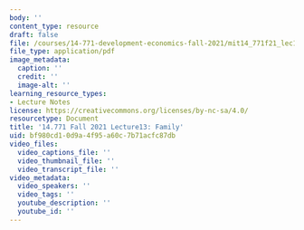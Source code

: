 ```yaml
---
body: ''
content_type: resource
draft: false
file: /courses/14-771-development-economics-fall-2021/mit14_771f21_lec13.pdf
file_type: application/pdf
image_metadata:
  caption: ''
  credit: ''
  image-alt: ''
learning_resource_types:
- Lecture Notes
license: https://creativecommons.org/licenses/by-nc-sa/4.0/
resourcetype: Document
title: '14.771 Fall 2021 Lecture13: Family'
uid: bf980cd1-0d9a-4f95-a60c-7b71acfc87db
video_files:
  video_captions_file: ''
  video_thumbnail_file: ''
  video_transcript_file: ''
video_metadata:
  video_speakers: ''
  video_tags: ''
  youtube_description: ''
  youtube_id: ''
---
```

